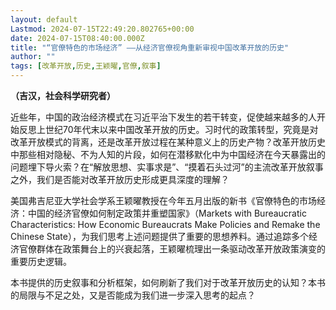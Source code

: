 ```yaml
---
layout: default
Lastmod: 2024-07-15T22:49:20.802765+00:00
date: 2024-07-15T08:40:00.000Z
title: "“官僚特色的市场经济” ——从经济官僚视角重新审视中国改革开放的历史"
author: ""
tags: [改革开放,历史,王颖曜,官僚,叙事]
---
```


**（吉汉，社会科学研究者）**

近些年，中国的政治经济模式在习近平治下发生的若干转变，促使越来越多的人开始反思上世纪70年代末以来中国改革开放的历史。习时代的政策转型，究竟是对改革开放模式的背离，还是改革开放过程在某种意义上的历史产物？改革开放历史中那些相对隐秘、不为人知的片段，如何在潜移默化中为中国经济在今天暴露出的问题埋下导火索？在“解放思想、实事求是”、“摸着石头过河”的主流改革开放叙事之外，我们是否能对改革开放历史形成更具深度的理解？

美国弗吉尼亚大学社会学系王颖曜教授在今年五月出版的新书《官僚特色的市场经济：中国的经济官僚如何制定政策并重塑国家》（Markets with Bureaucratic Characteristics: How Economic Bureaucrats Make Policies and Remake the Chinese State），为我们思考上述问题提供了重要的思想养料。通过追踪多个经济官僚群体在政策舞台上的兴衰起落，王颖曜梳理出一条驱动改革开放政策演变的重要历史逻辑。

本书提供的历史叙事和分析框架，如何刷新了我们对于改革开放历史的认知？本书的局限与不足之处，又是否能成为我们进一步深入思考的起点？

